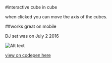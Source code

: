 #interactive cube in cube

when clicked you can move the axis of the cubes. 

##works great on mobile

DJ set was on July 2 2016

![Alt text](hhttp://i.imgur.com/cP1pN37.png "screen shot")

[view on codepen here](https://codepen.io/hunterhawes13/full/mebaEj/)
